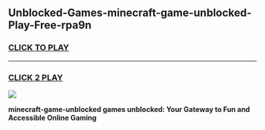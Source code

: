 
## Unblocked-Games-minecraft-game-unblocked-Play-Free-rpa9n
<h3>
<a href="https://premium76.site?title=minecraft-game-unblocked&ref=22A">CLICK TO PLAY</a></h3>
<hr>

<h3>
<a href="https://premium76.site?title=minecraft-game-unblocked&ref=22A">CLICK 2 PLAY</a>
  
</h3>

<a href="https://premium76.site?title=minecraft-game-unblocked&ref=22A"><img src="https://clearcache.store/games.png"></a>


**minecraft-game-unblocked games unblocked: Your Gateway to Fun and Accessible Online Gaming**
